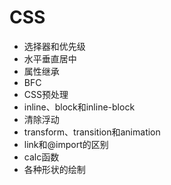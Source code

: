# CSS

+ 选择器和优先级
+ 水平垂直居中
+ 属性继承
+ BFC
+ CSS预处理
+ inline、block和inline-block
+ 清除浮动
+ transform、transition和animation
+ link和@import的区别
+ calc函数
+ 各种形状的绘制